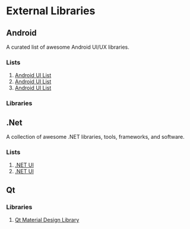 # External Libraries

## Android
A curated list of awesome Android UI/UX libraries.
### Lists
 1. [Android UI List](https://github.com/wasabeef/awesome-android-ui/blob/master/README.md)
 2. [Android UI List](https://github.com/thanhtoan1196/awesome-android-ui/blob/master/README.md)
 3. [Android UI List](https://androidpedia.net/en/awesome/gh-15653276/android-open-source-projects)
### Libraries
 
## .Net
A collection of awesome .NET libraries, tools, frameworks, and software.
### Lists
 1. [.NET UI](https://github.com/quozd/awesome-dotnet)
 2. [.NET UI](https://github.com/uhub/awesome-c-sharp)
 
## Qt
### Libraries
 1. [Qt Material Design Library](https://github.com/laserpants/qt-material-widgets)

 
